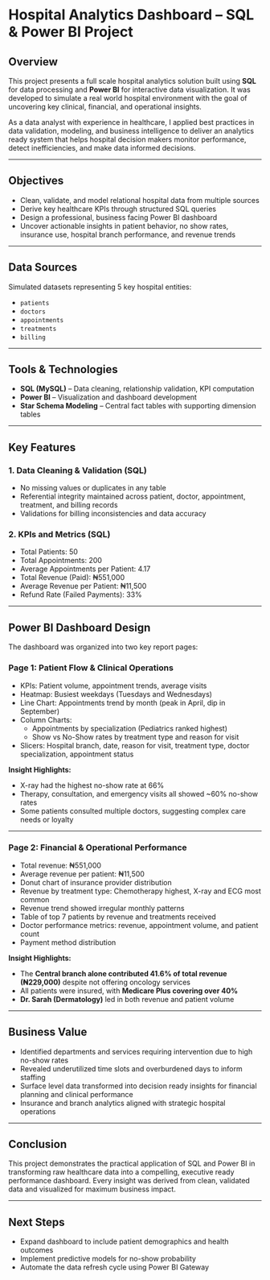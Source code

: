 # Hospital Analytics Dashboard – SQL & Power BI Project

## Overview

This project presents a full scale hospital analytics solution built using **SQL** for data processing and **Power BI** for interactive data visualization. It was developed to simulate a real world hospital environment with the goal of uncovering key clinical, financial, and operational insights.

As a data analyst with experience in healthcare, I applied best practices in data validation, modeling, and business intelligence to deliver an analytics ready system that helps hospital decision makers monitor performance, detect inefficiencies, and make data informed decisions.

---

## Objectives

- Clean, validate, and model relational hospital data from multiple sources  
- Derive key healthcare KPIs through structured SQL queries  
- Design a professional, business facing Power BI dashboard  
- Uncover actionable insights in patient behavior, no show rates, insurance use, hospital branch performance, and revenue trends

---

## Data Sources

Simulated datasets representing 5 key hospital entities:

- `patients`
- `doctors`
- `appointments`
- `treatments`
- `billing`

---

## Tools & Technologies

- **SQL (MySQL)** – Data cleaning, relationship validation, KPI computation  
- **Power BI** – Visualization and dashboard development  
- **Star Schema Modeling** – Central fact tables with supporting dimension tables

---

## Key Features

### 1. Data Cleaning & Validation (SQL)

- No missing values or duplicates in any table  
- Referential integrity maintained across patient, doctor, appointment, treatment, and billing records  
- Validations for billing inconsistencies and data accuracy

### 2. KPIs and Metrics (SQL)

- Total Patients: 50  
- Total Appointments: 200  
- Average Appointments per Patient: 4.17  
- Total Revenue (Paid): ₦551,000  
- Average Revenue per Patient: ₦11,500  
- Refund Rate (Failed Payments): 33%

---

## Power BI Dashboard Design

The dashboard was organized into two key report pages:

### Page 1: Patient Flow & Clinical Operations

- KPIs: Patient volume, appointment trends, average visits  
- Heatmap: Busiest weekdays (Tuesdays and Wednesdays)  
- Line Chart: Appointments trend by month (peak in April, dip in September)  
- Column Charts:
  - Appointments by specialization (Pediatrics ranked highest)
  - Show vs No-Show rates by treatment type and reason for visit  
- Slicers: Hospital branch, date, reason for visit, treatment type, doctor specialization, appointment status

**Insight Highlights:**

- X-ray had the highest no-show rate at 66%  
- Therapy, consultation, and emergency visits all showed ~60% no-show rates  
- Some patients consulted multiple doctors, suggesting complex care needs or loyalty

---

### Page 2: Financial & Operational Performance

- Total revenue: ₦551,000  
- Average revenue per patient: ₦11,500  
- Donut chart of insurance provider distribution  
- Revenue by treatment type: Chemotherapy highest, X-ray and ECG most common  
- Revenue trend showed irregular monthly patterns  
- Table of top 7 patients by revenue and treatments received  
- Doctor performance metrics: revenue, appointment volume, and patient count  
- Payment method distribution  

**Insight Highlights:**

- The **Central branch alone contributed 41.6% of total revenue (₦229,000)** despite not offering oncology services  
- All patients were insured, with **Medicare Plus covering over 40%**  
- **Dr. Sarah (Dermatology)** led in both revenue and patient volume

---

## Business Value

- Identified departments and services requiring intervention due to high no-show rates  
- Revealed underutilized time slots and overburdened days to inform staffing  
- Surface level data transformed into decision ready insights for financial planning and clinical performance  
- Insurance and branch analytics aligned with strategic hospital operations

---

## Conclusion

This project demonstrates the practical application of SQL and Power BI in transforming raw healthcare data into a compelling, executive ready performance dashboard. Every insight was derived from clean, validated data and visualized for maximum business impact.

---

## Next Steps

- Expand dashboard to include patient demographics and health outcomes  
- Implement predictive models for no-show probability  
- Automate the data refresh cycle using Power BI Gateway  

